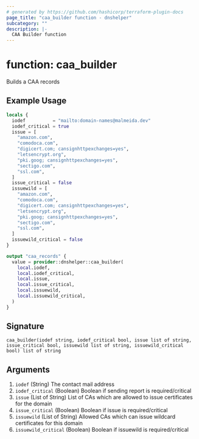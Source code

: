 ```yaml
---
# generated by https://github.com/hashicorp/terraform-plugin-docs
page_title: "caa_builder function - dnshelper"
subcategory: ""
description: |-
  CAA Builder function
---
```


# function: caa_builder

Builds a CAA records

## Example Usage

```terraform
locals {
  iodef          = "mailto:domain-names@malmeida.dev"
  iodef_critical = true
  issue = [
    "amazon.com",
    "comodoca.com",
    "digicert.com; cansignhttpexchanges=yes",
    "letsencrypt.org",
    "pki.goog; cansignhttpexchanges=yes",
    "sectigo.com",
    "ssl.com",
  ]
  issue_critical = false
  issuewild = [
    "amazon.com",
    "comodoca.com",
    "digicert.com; cansignhttpexchanges=yes",
    "letsencrypt.org",
    "pki.goog; cansignhttpexchanges=yes",
    "sectigo.com",
    "ssl.com",
  ]
  issuewild_critical = false
}

output "caa_records" {
  value = provider::dnshelper::caa_builder(
    local.iodef,
    local.iodef_critical,
    local.issue,
    local.issue_critical,
    local.issuewild,
    local.issuewild_critical,
  )
}
```

## Signature

<!-- signature generated by tfplugindocs -->
```text
caa_builder(iodef string, iodef_critical bool, issue list of string, issue_critical bool, issuewild list of string, issuewild_critical bool) list of string
```

## Arguments

<!-- arguments generated by tfplugindocs -->
1. `iodef` (String) The contact mail address
1. `iodef_critical` (Boolean) Boolean if sending report is required/critical
1. `issue` (List of String) List of CAs which are allowed to issue certificates for the domain
1. `issue_critical` (Boolean) Boolean if issue is required/critical
1. `issuewild` (List of String) Allowed CAs which can issue wildcard certificates for this domain
1. `issuewild_critical` (Boolean) Boolean if issuewild is required/critical
